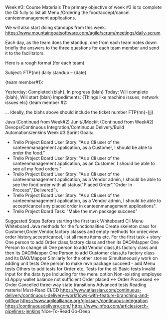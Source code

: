 Week #3: Course Materials
The primary objective of week #3 is to complete the Cli fully to list all Menu /Ordering the food/accept/cancel canteenmanagement applications.

We will also start doing standups from this week. https://www.mountaingoatsoftware.com/agile/scrum/meetings/daily-scrum

Each day, as the team does the standup, one from each team notes down briefly the answers to the three questions for each team member and send it to the facilitators.

Here is a rough format (for each team)

Subject: FTP{nn} daily standup – {date}

{team member#1}:

Yesterday:
Completed {blah}, In progress {blah}
Today:
Will complete {blah}, Will start {blah}
Impediments:
{Things like machine issues, network issues etc}
{team member #2:

...
Ideally, the blahs above should include the ticket number FTP{nn}-{jj}

Java (Continued from Week#2)
Junit/JMockit (Continued from Week#2)
Devops/Continuous Integration/Continuous Delivery/Build Automation/Jenkins
Week #3 Sprint Goals:
* Trello Project Board User Story: "As a Cli user of the canteenmanagement application, as a Customer, I should be able to order the food."
* Trello Project Board User Story: "As a Cli user of the canteenmanagement application, as an Customer, I should be able to see all my food orders."
* Trello Project Board User Story: "As a Cli user of the canteenmanagement application, as a Vendor admin, I should be able to see the food order with all status("Placed Order","Order In Process","Delivered").
* Trello  Project Board User Story: "As a Cli user of the canteenmanagement application, as a Vendor admin, I should be able to accept/cancel any placed order in canteenmanagement applications".
* Trello Project Board Task: "Make the mvn package succeed"

Suggested Steps
Before starting the first task
Whiteboard Cli Menu
Whiteboard Java methods for the functionalities
Create skeleton class for Customer,Order,Vendor,factory classes and empty methods for order,view order history,accept/cancel, list all menu items etc.
For the first task + story
One person to add Order class,factory class and then its DAO/Mapper
One Person to change cli
One person to add Vendor class,its factory class and then its DAO/Mapper
One Person to add Customer class,its factory class and its DAO/Mapper
Similarly for the other stories
Simultaneously work on adding unit tests
One person to make mvn package succeed - add Menu tests
Others to add tests for Order etc.
Tests for the cli
Basic tests
Invalid input for the data type
Including for the menu option
Non-existing employee id
Apply wallet balance not sufficient
Order placed <-> Order Processed <-> Order Cancelled three-way state transitions
Advanced tests
Reading material
Must-Read
CI/CD
https://www.atlassian.com/continuous-delivery/continuous-delivery-workflows-with-feature-branching-and-gitflow
https://www.agilealliance.org/glossary/continuous-integration
https://continuousdelivery.com/
https://www.infoq.com/articles/orch-pipelines-jenkins
Nice-To-Read
Go-Deep

